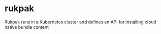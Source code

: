 # rukpak
Rukpak runs in a Kubernetes cluster and defines an API for installing cloud native bundle content 

